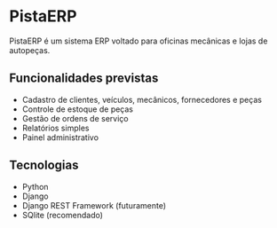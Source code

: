 # PistaERP

PistaERP é um sistema ERP voltado para oficinas mecânicas e lojas de autopeças.

## Funcionalidades previstas

- Cadastro de clientes, veículos, mecânicos, fornecedores e peças
- Controle de estoque de peças
- Gestão de ordens de serviço
- Relatórios simples
- Painel administrativo

## Tecnologias

- Python
- Django
- Django REST Framework (futuramente)
- SQlite (recomendado)
